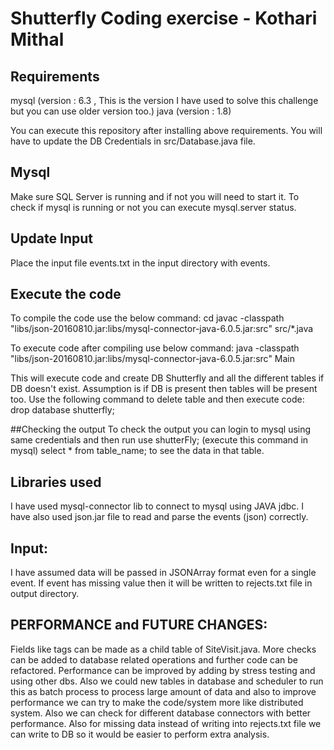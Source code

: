# Shutterfly Coding exercise - Kothari Mithal

## Requirements
mysql (version : 6.3 , This is the version I have used to solve this challenge but you can use older version too.)
java (version : 1.8)

You can execute this repository after installing above requirements.
You will have to update the DB Credentials in src/Database.java file.

## Mysql
Make sure SQL Server is running and if not you will need to start it. 
To check if mysql is running or not you can execute mysql.server status.

## Update Input
Place the input file events.txt in the input directory with events.

## Execute the code
To compile the code use the below command:
cd <Project Path>
javac -classpath "libs/json-20160810.jar:libs/mysql-connector-java-6.0.5.jar:src" src/*.java

To execute code after compiling use below command:
java -classpath "libs/json-20160810.jar:libs/mysql-connector-java-6.0.5.jar:src" Main

This will execute code and create DB Shutterfly and all the different tables if DB doesn't exist. 
Assumption is if DB is present then tables will be present too. 
Use the following command to delete table and then execute code:
drop database shutterfly;

##Checking the output
To check the output you can login to mysql using same credentials and then run 
use shutterFly; (execute this command in mysql)
select * from table_name; to see the data in that table.

## Libraries used
I have used mysql-connector lib to connect to mysql using JAVA jdbc. 
I have also used json.jar file to read and parse the events (json) correctly. 

## Input:
I have assumed data will be passed in JSONArray format even for a single event.
If event has missing value then it will be written to rejects.txt file in output directory.

## PERFORMANCE and FUTURE CHANGES:
Fields like tags can be made as a child table of SiteVisit.java.
More checks can be added to database related operations and further code can be refactored. 
Performance can be improved by adding by stress testing and using other dbs. 
Also we could new tables in database and scheduler to run this as batch process to process large amount of data 
	and also to improve performance we can try to make the code/system more like distributed system.
Also we can check for different database connectors with better performance.
Also for missing data instead of writing into rejects.txt file we can write to DB so it would be easier to perform extra analysis.
